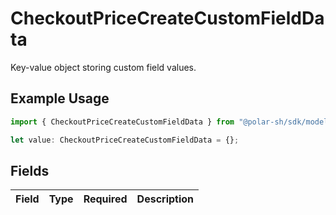 # CheckoutPriceCreateCustomFieldData

Key-value object storing custom field values.

## Example Usage

```typescript
import { CheckoutPriceCreateCustomFieldData } from "@polar-sh/sdk/models/components";

let value: CheckoutPriceCreateCustomFieldData = {};
```

## Fields

| Field       | Type        | Required    | Description |
| ----------- | ----------- | ----------- | ----------- |